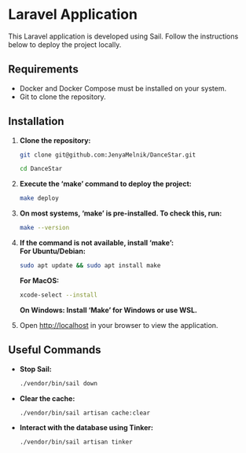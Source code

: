 # Laravel Application

This Laravel application is developed using Sail. Follow the instructions below to deploy the project locally.

## Requirements

- Docker and Docker Compose must be installed on your system.
- Git to clone the repository.

## Installation

1. **Clone the repository:**

    ```bash
    git clone git@github.com:JenyaMelnik/DanceStar.git
    ```
    ```bash
    cd DanceStar
    ```


2. **Execute the ‘make’ command to deploy the project:**

    ```bash
    make deploy
    ```

3. **On most systems, ‘make’ is pre-installed. To check this, run:**

    ```bash
    make --version
    ```
4.  **If the command is not available, install ‘make’:<br>**
    **For Ubuntu/Debian:**

    ```bash
    sudo apt update && sudo apt install make
    ```

    **For MacOS:**

    ```bash
    xcode-select --install
    ```

    **On Windows: Install ‘Make’ for Windows or use WSL.**


5. Open [http://localhost](http://localhost) in your browser to view the application.

## Useful Commands

- **Stop Sail:**

    ```bash
    ./vendor/bin/sail down
    ```

- **Clear the cache:**

    ```bash
    ./vendor/bin/sail artisan cache:clear
    ```

- **Interact with the database using Tinker:**

    ```bash
    ./vendor/bin/sail artisan tinker
    ```